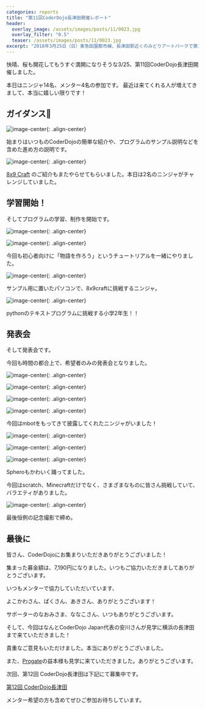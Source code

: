```yaml
---
categories: reports
title: "第11回CoderDojo長津田開催レポート"
header:
  overlay_image: /assets/images/posts/11/0023.jpg
  overlay_filter: "0.5"
  teaser: /assets/images/posts/11/0023.jpg
excerpt: "2018年3月25日（日）東急田園都市線、長津田駅近くのみどりアートパークで第11回CoderDojo長津田開催しました。"
---
```


快晴、桜も開花してもうすぐ満開になりそうな3/25、第11回CoderDojo長津田開催しました。

本日はニンジャ14名、メンター4名の参加です。
最近は来てくれる人が増えてきまして、本当に嬉しい限りです！

## ガイダンス

![image-center](/assets/images/posts/11/0019.jpg){: .align-center}

始まりはいつものCoderDojoの簡単な紹介や、プログラムのサンプル説明などを含めた進め方の説明です。

![image-center](/assets/images/posts/11/0001.jpg){: .align-center}

[8x9 Craft](http://craft.8x9.jp/ja/) のご紹介もまたやらせてもらいました。本日は2名のニンジャがチャレンジしていました。

## 学習開始！

そしてプログラムの学習、制作を開始です。

![image-center](/assets/images/posts/11/0002.jpg){: .align-center}

![image-center](/assets/images/posts/11/0007.jpg){: .align-center}

今回も初心者向けに「物語を作ろう」というチュートリアルを一緒にやりました。

![image-center](/assets/images/posts/11/0008.jpg){: .align-center}

サンプル用に置いたパソコンで、8x9craftに挑戦するニンジャ。

![image-center](/assets/images/posts/11/0006.jpg){: .align-center}

pythonのテキストプログラムに挑戦する小学2年生！！

## 発表会

そして発表会です。

今回も時間の都合上で、希望者のみの発表会となりました。

![image-center](/assets/images/posts/11/0010.jpg){: .align-center}

![image-center](/assets/images/posts/11/0011.jpg){: .align-center}

![image-center](/assets/images/posts/11/0013.jpg){: .align-center}

![image-center](/assets/images/posts/11/0014.jpg){: .align-center}

今回はmbotをもってきて披露してくれたニンジャがいました！

![image-center](/assets/images/posts/11/0022.jpg){: .align-center}

![image-center](/assets/images/posts/11/0016.jpg){: .align-center}

![image-center](/assets/images/posts/11/0020.jpg){: .align-center}

Spheroもかわいく踊ってました。

今回はscratch、Minecraftだけでなく、さまざまなものに皆さん挑戦していて、バラエティがありました。

![image-center](/assets/images/posts/11/0018.jpg){: .align-center}

最後恒例の記念撮影で締め。

## 最後に

皆さん、CoderDojoにお集まりいただきありがとうございました！

集まった募金額は、7,190円になりました。いつもご協力いただきましてありがとうございます。

いつもメンターで協力していただいています、

よこかわさん、ぱくさん、あきさん、ありがとうございます！

サポーターのなおみさま、ななこさん、いつもありがとうございます。

そして、今回はなんとCoderDojo Japan代表の安川さんが見学に横浜の長津田まで来ていただきました！

貴重なご意見もいただけました。本当にありがとうございました。

また、[Progate](https://prog-8.com/)の益本様も見学に来ていただきました。ありがとうございます。

次回、第12回 CoderDojo長津田は下記にて募集中です。

[第12回 CoderDojo長津田](https://coderdojo-nagatsuta.connpass.com/event/83276/)

メンター希望の方も含めてぜひご参加お待ちしています。
